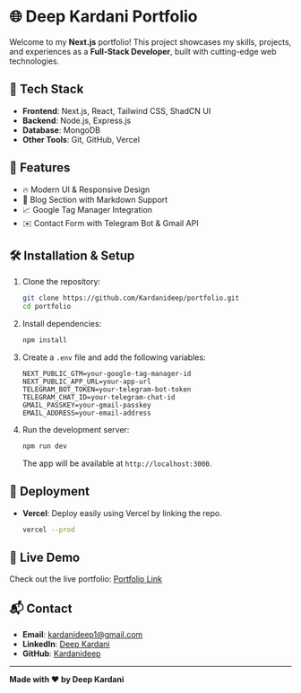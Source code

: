 # 🌐 Deep Kardani Portfolio

Welcome to my **Next.js** portfolio! This project showcases my skills, projects, and experiences as a **Full-Stack Developer**, built with cutting-edge web technologies.

## 🚀 Tech Stack
- **Frontend**: Next.js, React, Tailwind CSS, ShadCN UI
- **Backend**: Node.js, Express.js
- **Database**: MongoDB
- **Other Tools**: Git, GitHub, Vercel

## 📂 Features
- 🔥 Modern UI & Responsive Design
- 📝 Blog Section with Markdown Support
- 📈 Google Tag Manager Integration
- ✉️ Contact Form with Telegram Bot & Gmail API

## 🛠️ Installation & Setup
1. Clone the repository:
   ```bash
   git clone https://github.com/Kardanideep/portfolio.git
   cd portfolio
   ```
2. Install dependencies:
   ```bash
   npm install
   ```
3. Create a `.env` file and add the following variables:
   ```env
   NEXT_PUBLIC_GTM=your-google-tag-manager-id
   NEXT_PUBLIC_APP_URL=your-app-url
   TELEGRAM_BOT_TOKEN=your-telegram-bot-token
   TELEGRAM_CHAT_ID=your-telegram-chat-id
   GMAIL_PASSKEY=your-gmail-passkey
   EMAIL_ADDRESS=your-email-address
   ```
4. Run the development server:
   ```bash
   npm run dev
   ```
   The app will be available at `http://localhost:3000`.

## 🚀 Deployment
- **Vercel**: Deploy easily using Vercel by linking the repo.
  ```bash
  vercel --prod
  ```

## 🔗 Live Demo
Check out the live portfolio: [Portfolio Link](https://deep-k-portfolio.vercel.app/)

## 📬 Contact
- **Email**: [kardanideep1@gmail.com](mailto:kardanideep1@gmail.com)
- **LinkedIn**: [Deep Kardani](https://www.linkedin.com/in/kardani-deep/)
- **GitHub**: [Kardanideep](https://github.com/Kardanideep)

---
**Made with ❤️ by Deep Kardani**
